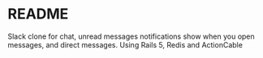 # README

Slack clone for chat, unread messages notifications show when you open messages, and direct messages. Using Rails 5, Redis and ActionCable
